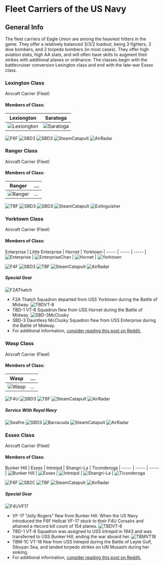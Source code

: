 # Fleet Carriers of the US Navy

## General Info

The fleet carriers of Eagle Union are among the heaviest hitters in the game. They offer a relatively balanced 3/3/2 loadout, being 3 fighters, 3 dive bombers, and 2 torpedo bombers (in most cases). They offer high aviation stats, high AA stats, and will often have skills to augment their strikes with additional planes or ordinance. The classes begin with the battlecruiser conversion Lexington class and end with the late-war Essex class.

### Lexington Class

Aircraft Carrier (Fleet) <br/>

#### Members of Class: <br/>
Lexiongton | Saratoga
| ----- | ----- |
![Lexiongton](/Icons/Ship/EagleUnion/Lexiongton.png) | ![Saratoga](/Icons/Ship/EagleUnion/Saratoga.png) <br/>


![F6F](/Icons/Equipment/Aircraft/Fighter/F6FHellcat.png)
![SBD3](/Icons/Equipment/Aircraft/Bomber/SBD-3Dauntless.png)
![SBD3](/Icons/Equipment/Aircraft/Bomber/SBD-3Dauntless.png)
![SteamCatapult](/Icons/Equipment/Auxiliary/SteamCatapult.png)
![AirRadar](/Icons/Equipment/Auxiliary/AirRadar.png) <br/>

### Ranger Class

Aircraft Carrier (Fleet)

#### Members of Class: <br/>
Ranger | ....
| ----- | ----- |
![Ranger](/Icons/Ship/EagleUnion/Ranger.png) |      ...        <br/>

![TBF](/Icons/Equipment/Aircraft/Torpedo/TBFAvenger.png)
![SBD3](/Icons/Equipment/Aircraft/Bomber/SBD-3Dauntless.png)
![SBD3](/Icons/Equipment/Aircraft/Bomber/SBD-3Dauntless.png)
![SteamCatapult](/Icons/Equipment/Auxiliary/SteamCatapult.png)
![Extinguisher](/Icons/Equipment/Auxiliary/Extinguisher.png) <br/>

### Yorktown Class

Aircraft Carrier (Fleet) <br/>

#### Members of Class: <br/>
Enterprise | Little Enterprise | Hornet | Yorktown
| ----- | ----- | ----- |
![Enterprise](/Icons/Ship/EagleUnion/Enterprise.png) | ![EnterpriseChan](/Icons/Ship/EagleUnion/EnterpriseChan.png) | ![Hornet](/Icons/Ship/EagleUnion/Hornet.png) | ![Yorktown](/Icons/Ship/EagleUnion/Yorktown.png)  <br/>


![F4F](/Icons/Equipment/Aircraft/Fighter/F4FWildcat.png)
![SBD3](/Icons/Equipment/Aircraft/Bomber/SBD-3Dauntless.png)
![TBF](/Icons/Equipment/Aircraft/Torpedo/TBFAvenger.png)
![SteamCatapult](/Icons/Equipment/Auxiliary/SteamCatapult.png)
![AirRadar](/Icons/Equipment/Auxiliary/AirRadar.png) <br/>

##### Special Gear <br/>

![F2AThatch](/Icons/Equipment/Auxiliary/F2AThatch.png) <br/>
* F2A Thatch Squadron departed from USS Yorktown during the Battle of Midway.
![TBDVT-8](/Icons/Equipment/Auxiliary/TBDVT8.png) <br/>
* TBD-1 VT-8 Squadron flew from USS Hornet during the Battle of Midway.
![SBD-3McClusky](/Icons/Equipment/Auxiliary/SBD-3McClusky.png) <br/>
* SBD-3 Dauntless McClusky Squadron flew from USS Enterprise during the Battle of Midway.
* For additional information, [consider reading this post on Reddit.](https://www.reddit.com/r/OpenAzurLane/comments/gevlxe/examining_the_current_named_squadrons/) <br/>

### Wasp Class

Aircraft Carrier (Fleet) <br/>

#### Members of Class: <br/>
Wasp | ....
| ----- | ----- |
![Wasp](/Icons/Ship/EagleUnion/Wasp.png) |      ...        <br/>

![F4U](/Icons/Equipment/Aircraft/Fighter/F4UCorsair.png)
![SBD3](/Icons/Equipment/Aircraft/Bomber/SBD-3Dauntless.png)
![TBF](/Icons/Equipment/Aircraft/Torpedo/TBFAvenger.png)
![SteamCatapult](/Icons/Equipment/Auxiliary/SteamCatapult.png)
![AirRadar](/Icons/Equipment/Auxiliary/AirRadar.png) <br/>

##### Service With Royal Navy <br/>

![Seafire](/Icons/Equipment/Aircraft/Fighter/SupermarineSeafire.png)
![SBD3](/Icons/Equipment/Aircraft/Bomber/SBD-3Dauntless.png)
![Barracuda](/Icons/Equipment/Aircraft/Torpedo/FaireyBarracuda.png)
![SteamCatapult](/Icons/Equipment/Auxiliary/SteamCatapult.png)
![AirRadar](/Icons/Equipment/Auxiliary/AirRadar.png) <br/>

### Essex Class

Aircraft Carrier (Fleet) <br/>

#### Members of Class: <br/>
Bunker Hill | Essex | Intreipd | Shangri-La | Ticonderoga
| ----- | ----- | ----- |
![Bunker Hill](/Icons/Ship/EagleUnion/Bunker_Hill.png) | ![Essex](/Icons/Ship/EagleUnion/Essex.png) | ![Intreipd](/Icons/Ship/EagleUnion/Intreipd.png) | ![Shangri-La](/Icons/Ship/EagleUnion/Shangri-La.png) | ![Ticonderoga](/Icons/Ship/EagleUnion/Ticonderoga.png) <br/>


![F6F](/Icons/Equipment/Aircraft/Fighter/F6FHellcat.png)
![SB2C](/Icons/Equipment/Aircraft/Bomber/SB2CHelldiver.png)
![TBF](/Icons/Equipment/Aircraft/Torpedo/TBFAvenger.png)
![SteamCatapult](/Icons/Equipment/Auxiliary/SteamCatapult.png)
![AirRadar](/Icons/Equipment/Auxiliary/AirRadar.png) <br/>

##### Special Gear <br/>

![F4UVF17](/Icons/Equipment/Auxiliary/F4UVF17.png) <br/>
* VF-17 "Jolly Rogers" flew from Bunker Hill. When the US Navy introduced the F6F Hellcat VF-17 stuck to their F4U Corsairs and attained a rtecord kill count of 154 planes.
![TBDVT-8](/Icons/Equipment/Auxiliary/TBDVT8.png) <br/>
* TBD-1 VT-8 Squadron was assigned to USS Intrepid in 1943 and was transferred to USS Bunker Hill, ending the war aboard her.
![TBMVT18](/Icons/Equipment/Auxiliary/TBMVT18.png) <br/>
* TBM-1C VT-18 flew from USS Intrepid during the Battle of Leyte Gulf, Sibuyan Sea, and landed torpedo strikes on IJN Musashi during her sinking.
* For additional information, [consider reading this post on Reddit.](https://www.reddit.com/r/OpenAzurLane/comments/gevlxe/examining_the_current_named_squadrons/) <br/>